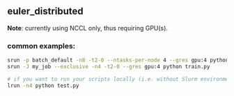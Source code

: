 ## euler_distributed  
  
  
**Note**: currently using NCCL only, thus requiring GPU(s).  
  
### common examples: 
```bash
srun -p batch_default -n8 -t2-0 --ntasks-per-node 4 --gres gpu:4 python test.py  
srun -J my_job --exclusive -n4 -t2-0 --gres gpu:4 python train.py  

# if you want to run your scripts locally (i.e. without Slurm environment), use lrun:  
lrun -n4 python test.py  
```
